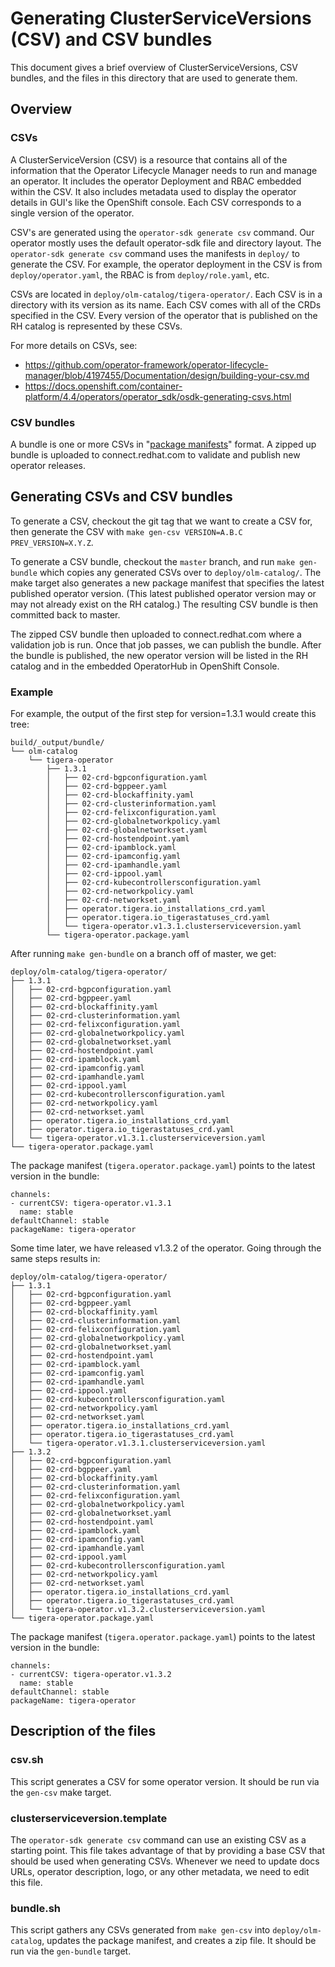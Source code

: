# Generating ClusterServiceVersions (CSV) and CSV bundles

This document gives a brief overview of ClusterServiceVersions, CSV bundles, and the files in this directory that are used to generate them.

## Overview

### CSVs

A ClusterServiceVersion (CSV) is a resource that contains all of the information that the Operator Lifecycle Manager needs to run and manage an operator.
It includes the operator Deployment and RBAC embedded within the CSV. It also includes metadata used to display the operator details
in GUI's like the OpenShift console. Each CSV corresponds to a single version of the operator.

CSV's are generated using the `operator-sdk generate csv` command. Our operator mostly uses the default operator-sdk file and
directory layout. The `operator-sdk generate csv` command uses the manifests in `deploy/` to generate the CSV. For example,
the operator deployment in the CSV is from `deploy/operator.yaml`, the RBAC is from `deploy/role.yaml`, etc.

CSVs are located in `deploy/olm-catalog/tigera-operator/`. Each CSV is in a directory with its version as its name.
Each CSV comes with all of the CRDs specified in the CSV. Every version of the operator that is published on the RH catalog
is represented by these CSVs.

For more details on CSVs, see:
- https://github.com/operator-framework/operator-lifecycle-manager/blob/4197455/Documentation/design/building-your-csv.md
- https://docs.openshift.com/container-platform/4.4/operators/operator_sdk/osdk-generating-csvs.html

### CSV bundles

A bundle is one or more CSVs in "[package manifests](https://sdk.operatorframework.io/docs/olm-integration/generating-a-csv/#package-manifests-format)" format.
A zipped up bundle is uploaded to connect.redhat.com to validate and publish new operator releases.

## Generating CSVs and CSV bundles

To generate a CSV, checkout the git tag that we want to create a CSV for, then generate the CSV
with `make gen-csv VERSION=A.B.C PREV_VERSION=X.Y.Z`.

To generate a CSV bundle, checkout the `master` branch, and run `make gen-bundle`  which copies any generated CSVs
over to `deploy/olm-catalog/`. The make target also generates a new package manifest that specifies the latest published operator version.
(This latest published operator version may or may not already exist on the RH catalog.) The resulting CSV bundle is then committed back to master.

The zipped CSV bundle then uploaded to connect.redhat.com where a validation job is run. Once that job passes, we can publish the bundle.
After the bundle is published, the new operator version will be listed in the RH catalog and in the embedded OperatorHub in OpenShift Console.

### Example

For example, the output of the first step for version=1.3.1 would create this tree:

```
build/_output/bundle/
└── olm-catalog
    └── tigera-operator
        ├── 1.3.1
        │   ├── 02-crd-bgpconfiguration.yaml
        │   ├── 02-crd-bgppeer.yaml
        │   ├── 02-crd-blockaffinity.yaml
        │   ├── 02-crd-clusterinformation.yaml
        │   ├── 02-crd-felixconfiguration.yaml
        │   ├── 02-crd-globalnetworkpolicy.yaml
        │   ├── 02-crd-globalnetworkset.yaml
        │   ├── 02-crd-hostendpoint.yaml
        │   ├── 02-crd-ipamblock.yaml
        │   ├── 02-crd-ipamconfig.yaml
        │   ├── 02-crd-ipamhandle.yaml
        │   ├── 02-crd-ippool.yaml
        │   ├── 02-crd-kubecontrollersconfiguration.yaml
        │   ├── 02-crd-networkpolicy.yaml
        │   ├── 02-crd-networkset.yaml
        │   ├── operator.tigera.io_installations_crd.yaml
        │   ├── operator.tigera.io_tigerastatuses_crd.yaml
        │   └── tigera-operator.v1.3.1.clusterserviceversion.yaml
        └── tigera-operator.package.yaml
```

After running `make gen-bundle` on a branch off of master, we get:

```
deploy/olm-catalog/tigera-operator/
├── 1.3.1
│   ├── 02-crd-bgpconfiguration.yaml
│   ├── 02-crd-bgppeer.yaml
│   ├── 02-crd-blockaffinity.yaml
│   ├── 02-crd-clusterinformation.yaml
│   ├── 02-crd-felixconfiguration.yaml
│   ├── 02-crd-globalnetworkpolicy.yaml
│   ├── 02-crd-globalnetworkset.yaml
│   ├── 02-crd-hostendpoint.yaml
│   ├── 02-crd-ipamblock.yaml
│   ├── 02-crd-ipamconfig.yaml
│   ├── 02-crd-ipamhandle.yaml
│   ├── 02-crd-ippool.yaml
│   ├── 02-crd-kubecontrollersconfiguration.yaml
│   ├── 02-crd-networkpolicy.yaml
│   ├── 02-crd-networkset.yaml
│   ├── operator.tigera.io_installations_crd.yaml
│   ├── operator.tigera.io_tigerastatuses_crd.yaml
│   └── tigera-operator.v1.3.1.clusterserviceversion.yaml
└── tigera-operator.package.yaml
```

The package manifest (`tigera.operator.package.yaml`) points to the latest version in the bundle:

```
channels:
- currentCSV: tigera-operator.v1.3.1
  name: stable
defaultChannel: stable
packageName: tigera-operator
```

Some time later, we have released v1.3.2 of the operator. Going through the same steps results in:

```
deploy/olm-catalog/tigera-operator/
├── 1.3.1
│   ├── 02-crd-bgpconfiguration.yaml
│   ├── 02-crd-bgppeer.yaml
│   ├── 02-crd-blockaffinity.yaml
│   ├── 02-crd-clusterinformation.yaml
│   ├── 02-crd-felixconfiguration.yaml
│   ├── 02-crd-globalnetworkpolicy.yaml
│   ├── 02-crd-globalnetworkset.yaml
│   ├── 02-crd-hostendpoint.yaml
│   ├── 02-crd-ipamblock.yaml
│   ├── 02-crd-ipamconfig.yaml
│   ├── 02-crd-ipamhandle.yaml
│   ├── 02-crd-ippool.yaml
│   ├── 02-crd-kubecontrollersconfiguration.yaml
│   ├── 02-crd-networkpolicy.yaml
│   ├── 02-crd-networkset.yaml
│   ├── operator.tigera.io_installations_crd.yaml
│   ├── operator.tigera.io_tigerastatuses_crd.yaml
│   └── tigera-operator.v1.3.1.clusterserviceversion.yaml
├── 1.3.2
│   ├── 02-crd-bgpconfiguration.yaml
│   ├── 02-crd-bgppeer.yaml
│   ├── 02-crd-blockaffinity.yaml
│   ├── 02-crd-clusterinformation.yaml
│   ├── 02-crd-felixconfiguration.yaml
│   ├── 02-crd-globalnetworkpolicy.yaml
│   ├── 02-crd-globalnetworkset.yaml
│   ├── 02-crd-hostendpoint.yaml
│   ├── 02-crd-ipamblock.yaml
│   ├── 02-crd-ipamconfig.yaml
│   ├── 02-crd-ipamhandle.yaml
│   ├── 02-crd-ippool.yaml
│   ├── 02-crd-kubecontrollersconfiguration.yaml
│   ├── 02-crd-networkpolicy.yaml
│   ├── 02-crd-networkset.yaml
│   ├── operator.tigera.io_installations_crd.yaml
│   ├── operator.tigera.io_tigerastatuses_crd.yaml
│   └── tigera-operator.v1.3.2.clusterserviceversion.yaml
└── tigera-operator.package.yaml
```

The package manifest (`tigera.operator.package.yaml`) points to the latest version in the bundle:

```
channels:
- currentCSV: tigera-operator.v1.3.2
  name: stable
defaultChannel: stable
packageName: tigera-operator
```

## Description of the files

### csv.sh

This script generates a CSV for some operator version. It should be run via the `gen-csv` make target.

### clusterserviceversion.template

The `operator-sdk generate csv` command can use an existing CSV as a starting point.
This file takes advantage of that by providing a base CSV that should be used when generating CSVs.
Whenever we need to update docs URLs, operator description, logo, or any other metadata, we need to edit this file.

### bundle.sh

This script gathers any CSVs generated from `make gen-csv` into `deploy/olm-catalog`, updates the package manifest,
and creates a zip file. It should be run via the `gen-bundle` target.

